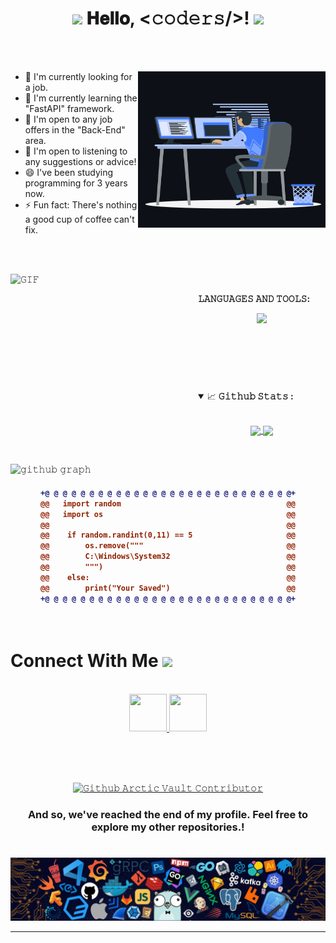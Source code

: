 <h1 align="center">
  <img src="GIF/Earth.gif" width="24px">
  𝐇𝐞𝐥𝐥𝐨, &lt;𝚌𝚘𝚍𝚎𝚛𝚜/&gt;!
  <img src="GIF/Hi.gif" width="40px" />
</h1>

<br/>
<br/>

<p><img align="right" height="250" width="300" src="https://raw.githubusercontent.com/SubhadeepZilong/SubhadeepZilong/main/icons/animation_500_kxa883sd.gif" alt="SubhadeepZilong" /></p>



- 🔭 I'm currently looking for a job.
- 🌱 I'm currently learning the "FastAPI" framework.
- 👯 I'm open to any job offers in the "Back-End" area.
- 💬 I'm open to listening to any suggestions or advice!
- 😄 I've been studying programming for 3 years now.
- ⚡ Fun fact: There's nothing a good cup of coffee can't fix.

<br/>
<br/>














<a target="_blank"><img align="left" height="300" width="300" alt="𝙶𝙸𝙵" src="https://github.com/JayantGoel001/JayantGoel001/blob/master/GIF/github.gif"></a>
<br/>

**𝙻𝙰𝙽𝙶𝚄𝙰𝙶𝙴𝚂 𝙰𝙽𝙳 𝚃𝙾𝙾𝙻𝚂:**  
<p align="center">
  <a href="https://skillicons.dev">
    <img src="https://skillicons.dev/icons?i=python,django,fastapi,mysql,postgres,html,css,git,github,cs" />
  </a>
</p>
<br/>
<br/>

<br/>

#


<details open="">
<summary>
  <g-emoji class="g-emoji" alias="chart_with_upwards_trend" fallback-src="https://github.githubassets.com/images/icons/emoji/unicode/1f4c8.png">📈</g-emoji>
  <strong>𝙶𝚒𝚝𝚑𝚞𝚋 𝚂𝚝𝚊𝚝𝚜 : </strong>
</summary>
<br>

<p align="center">
  <a href="https://github.com/Ascian159">
    <img align="center" src="https://github-readme-stats.vercel.app/api?username=Ascian159&show_icons=true&hide_border=true&title_color=94b4a4&amp&icon_color=FFFFFF&amp&text_color=FFFFFF&amp&bg_color=000000&count_private=true&include_all_commits=true"/>
  </a>
  <a href="https://github.com/Ascian159">
    <img align="center" height="195px" src="https://github-readme-stats.vercel.app/api/top-langs/?username=Ascian159&text_color=FFFFFF&bg_color=000000&title_color=94b4a4&langs_count=15&layout=compact&hide_border=true" />
  </a>
</p>
</details>
<br>


![𝚐𝚒𝚝𝚑𝚞𝚋 𝚐𝚛𝚊𝚙𝚑](https://github-readme-activity-graph.vercel.app/graph?username=Ascian159&theme=react-dark&hide_border=true&area=true)


<h4 align="center">
  
```diff
+@ @ @ @ @ @ @ @ @ @ @ @ @ @ @ @ @ @ @ @ @ @ @ @ @ @ @ @+
@@   import random                                     @@
@@   import os                                         @@
@@                                                     @@
@@    if random.randint(0,11) == 5                     @@
@@        os.remove("""                                @@
@@        C:\Windows\System32                          @@
@@        """)                                         @@
@@    else:                                            @@
@@        print("Your Saved")                          @@
+@ @ @ @ @ @ @ @ @ @ @ @ @ @ @ @ @ @ @ @ @ @ @ @ @ @ @ @+
```

</h4>  

<br/>

<h1>
  Connect With Me
  <a target="_blank">
    <img src="https://github.com/JayantGoel001/JayantGoel001/blob/master/GIF/Handshake.gif" height="25px" style="max-width:100%;">
  </a>
</h1>

<p align="center">
  <br>
  <a href="https://www.linkedin.com/in/alex-su%C3%A1rez-611609272/" target="_blank">
    <code><img height="60" width="60" src="https://skillicons.dev/icons?i=linkedin"/></code>
  </a>
  <a href="https://github.com/Ascian159" target="_blank">
    <code><img height="60" width="60" src="https://skillicons.dev/icons?i=github"/></code>
  </a>
    
</p>
<br/>



<br/>
<br/>

<p align="center">
  <a href="https://archiveprogram.github.com/">
    <img alt="𝙶𝚒𝚝𝚑𝚞𝚋 𝙰𝚛𝚌𝚝𝚒𝚌 𝚅𝚊𝚞𝚕𝚝 𝙲𝚘𝚗𝚝𝚛𝚒𝚋𝚞𝚝𝚘𝚛" src = "https://github.com/JayantGoel001/JayantGoel001/blob/master/GIF/arctic.gif" width="100px" height="100px">
  </a>
</p>


<div align="center">

### And so, we've reached the end of my profile. Feel free to explore my other repositories.!

</div>

#

![footer](https://github.com/GovindSingh9447/GovindSingh9447/blob/main/WEBP/footer.webp)

-----
